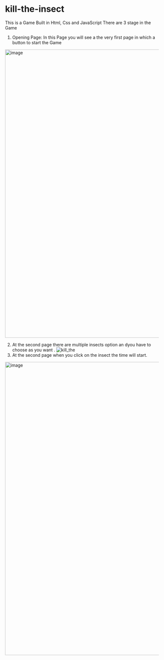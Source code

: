 # kill-the-insect

This is a Game Built in Html, Css and JavaScript
There are 3 stage in the Game 
1. Opening Page: In this Page  you will see a the very first page in which a button to start the Game 
<img width="940" alt="image" src="https://user-images.githubusercontent.com/84653396/182036844-2ac14e76-6ede-4dd0-aa0e-105d0b6d34e3.png">


2. At the second page there are multiple insects option an dyou have to choose as you want .
![kill_the](https://user-images.githubusercontent.com/84653396/180263847-bb8a520f-1e37-41f5-bd90-4fc50495b042.jpg)
3. At the second page when you click on the insect the time will start.
<img width="956" alt="image" src="https://user-images.githubusercontent.com/84653396/182036871-7ede59a6-285f-4d98-bc39-60e2e336c802.png">



